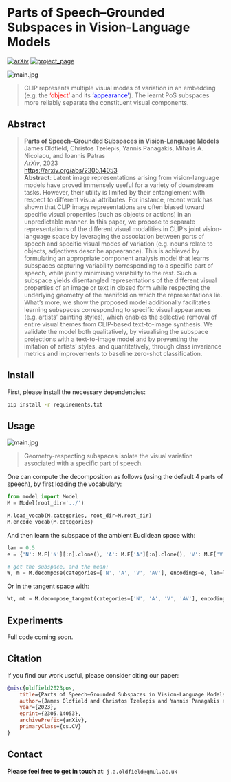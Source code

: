 
# Parts of Speech–Grounded Subspaces in Vision-Language Models

[![arXiv](https://img.shields.io/badge/arXiv-2305.14053-red)](https://arxiv.org/abs/2305.14053) [![project_page](https://img.shields.io/badge/project_page-orange)](http://eecs.qmul.ac.uk/~jo001/PoS-subspaces/)

![main.jpg](./images/main.svg)
> CLIP represents multiple visual modes of variation in an embedding (e.g. the <span style="color:red">‘object’</span> and its <span style="color:blue">‘appearance’</span>). The learnt PoS subspaces more reliably separate the constituent visual components.

## Abstract

> **Parts of Speech–Grounded Subspaces in Vision-Language Models**<br>
James Oldfield, Christos Tzelepis, Yannis Panagakis, Mihalis A. Nicolaou, and Ioannis Patras<br>
*ArXiv*, 2023 <br>
https://arxiv.org/abs/2305.14053 <br>
> **Abstract**: Latent image representations arising from vision-language models have proved immensely useful for a variety of downstream tasks. However, their utility is limited by their entanglement with respect to different visual attributes. For instance, recent work has shown that CLIP image representations are often biased toward specific visual properties (such as objects or actions) in an unpredictable manner. In this paper, we propose to separate representations of the different visual modalities in CLIP’s joint vision-language space by leveraging the association between parts of speech and specific visual modes of variation (e.g. nouns relate to objects, adjectives describe appearance). This is achieved by formulating an appropriate component analysis model that learns subspaces capturing variability corresponding to a specific part of speech, while jointly minimising variability to the rest. Such a subspace yields disentangled representations of the different visual properties of an image or text in closed form while respecting the underlying geometry of the manifold on which the representations lie. What’s more, we show the proposed model additionally facilitates learning subspaces corresponding to specific visual appearances (e.g. artists’ painting styles), which enables the selective removal of entire visual themes from CLIP-based text-to-image synthesis. We validate the model both qualitatively, by visualising the subspace projections with a text-to-image model and by preventing the imitation of artists’ styles, and quantitatively, through class invariance metrics and improvements to baseline zero-shot classification.

## Install

First, please install the necessary dependencies:

```bash
pip install -r requirements.txt
```

## Usage

![main.jpg](./images/method.svg)
> Geometry-respecting subspaces isolate the visual variation associated with a specific part of speech.


One can compute the decomposition as follows (using the default 4 parts of speech), by first loading the vocabulary:

```python
from model import Model
M = Model(root_dir='../')

M.load_vocab(M.categories, root_dir=M.root_dir)
M.encode_vocab(M.categories)
```

And then learn the subspace of the ambient Euclidean space with:

```python
lam = 0.5
e = {'N': M.E['N'][:n].clone(), 'A': M.E['A'][:n].clone(), 'V': M.E['V'][:n].clone(), 'AV': M.E['AV'][:n].clone()}

# get the subspace, and the mean:
W, m = M.decompose(categories=['N', 'A', 'V', 'AV'], encodings=e, lam=lam)
```

Or in the tangent space with:

```python
Wt, mt = M.decompose_tangent(categories=['N', 'A', 'V', 'AV'], encodings=e, lam=lam)
```

## Experiments

Full code coming soon.

## Citation

If you find our work useful, please consider citing our paper:

```bibtex
@misc{oldfield2023pos,
    title={Parts of Speech–Grounded Subspaces in Vision-Language Models},
    author={James Oldfield and Christos Tzelepis and Yannis Panagakis and Mihalis A. Nicolaou and Ioannis Patras},
    year={2023},
    eprint={2305.14053},
    archivePrefix={arXiv},
    primaryClass={cs.CV}
}
```

## Contact

**Please feel free to get in touch at**: `j.a.oldfield@qmul.ac.uk`